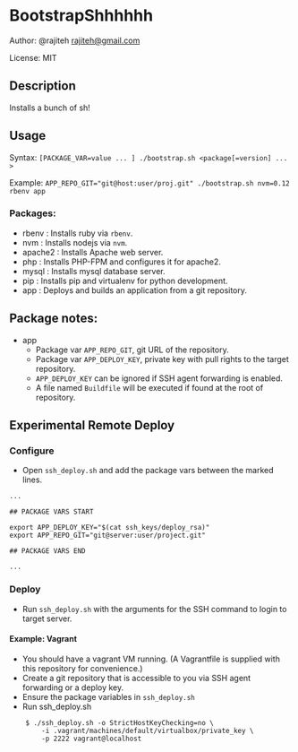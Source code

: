 BootstrapShhhhhh
================

Author: @rajiteh <rajiteh@gmail.com>

License: MIT

## Description

Installs a bunch of sh!

## Usage

Syntax: `[PACKAGE_VAR=value ... ] ./bootstrap.sh <package[=version] ... >`

Example: `APP_REPO_GIT="git@host:user/proj.git" ./bootstrap.sh nvm=0.12 rbenv app`

### Packages:
- rbenv : Installs ruby via `rbenv`.
- nvm : Installs nodejs via `nvm`.
- apache2 : Installs Apache web server.
- php : Installs PHP-FPM and configures it for apache2.
- mysql : Installs mysql database server.
- pip : Installs pip and virtualenv for python development.
- app : Deploys and builds an application from a git repository.

## Package notes:
  * app
      - Package var `APP_REPO_GIT`, git URL of the repository.
      - Package var `APP_DEPLOY_KEY`, private key with pull rights to the target repository.
      - `APP_DEPLOY_KEY` can be ignored if SSH agent forwarding is enabled.
      - A file named `Buildfile` will be executed if found at the root of repository.


## Experimental Remote Deploy

### Configure

- Open `ssh_deploy.sh` and add the package vars between the marked lines.
```
...

## PACKAGE VARS START

export APP_DEPLOY_KEY="$(cat ssh_keys/deploy_rsa)"
export APP_REPO_GIT="git@server:user/project.git"

## PACKAGE VARS END

...

```

### Deploy

- Run `ssh_deploy.sh` with the arguments for the SSH command to login to target server.

#### Example: Vagrant

- You should have a vagrant VM running. (A Vagrantfile is supplied with this repository for convenience.)
- Create a git repository that is accessible to you via SSH agent forwarding or a deploy key.
- Ensure the package variables in `ssh_deploy.sh`
- Run ssh_deploy.sh
```
    $ ./ssh_deploy.sh -o StrictHostKeyChecking=no \
        -i .vagrant/machines/default/virtualbox/private_key \
        -p 2222 vagrant@localhost
```

